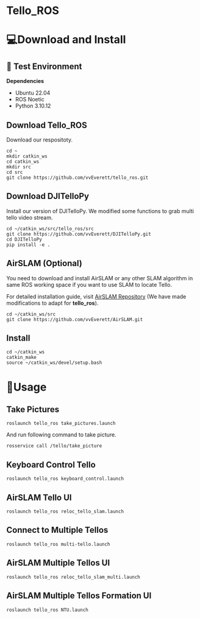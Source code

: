 # Tello_ROS
# 💻Download and Install
## 🏁 Test Environment
**Dependencies**
- Ubuntu 22.04
- ROS Noetic
- Python 3.10.12

## Download Tello_ROS
Download our respositoty.
```
cd ~
mkdir catkin_ws
cd catkin_ws
mkdir src
cd src
git clone https://github.com/vvEverett/tello_ros.git
```
## Download DJITelloPy
Install our version of DJITelloPy. We modified some functions to grab multi tello video stream.
```
cd ~/catkin_ws/src/tello_ros/src
git clone https://github.com/vvEverett/DJITelloPy.git
cd DJITelloPy
pip install -e .
```
## AirSLAM (Optional)
You need to download and install AirSLAM or any other SLAM algorithm in same ROS working space if you want to use SLAM to locate Tello.

For detailed installation guide, visit [AirSLAM Repository](https://github.com/vvEverett/AirSLAM) (We have made modifications to adapt for **tello_ros**).
```
cd ~/catkin_ws/src
git clone https://github.com/vvEverett/AirSLAM.git
```
## Install
```
cd ~/catkin_ws
catkin_make
source ~/catkin_ws/devel/setup.bash
```
# 🏃Usage
## Take Pictures

```
roslaunch tello_ros take_pictures.launch
```
And run following command to take picture.
```
rosservice call /tello/take_picture
```
## Keyboard Control Tello
```
roslaunch tello_ros keyboard_control.launch
```
## AirSLAM Tello UI
```
roslaunch tello_ros reloc_tello_slam.launch
```
## Connect to Multiple Tellos
```
roslaunch tello_ros multi-tello.launch
```
## AirSLAM Multiple Tellos UI
```
roslaunch tello_ros reloc_tello_slam_multi.launch
```
## AirSLAM Multiple Tellos Formation UI
```
roslaunch tello_ros NTU.launch
```